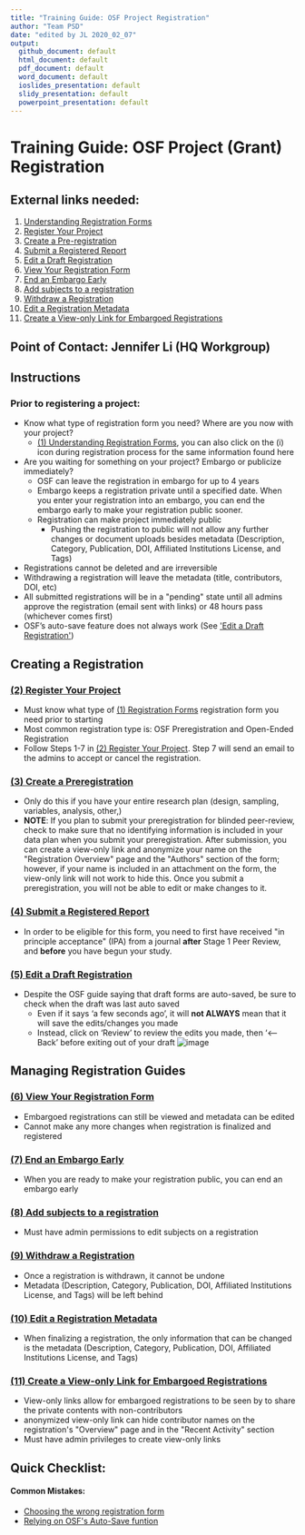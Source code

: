 ```yaml
---
title: "Training Guide: OSF Project Registration"
author: "Team PSD"
date: "edited by JL 2020_02_07"
output: 
  github_document: default
  html_document: default
  pdf_document: default
  word_document: default
  ioslides_presentation: default
  slidy_presentation: default
  powerpoint_presentation: default
---
```


# Training Guide: OSF Project (Grant) Registration


## External links needed:
1. [Understanding Registration Forms](https://help.osf.io/hc/en-us/articles/360019738794-Understand-Registration-Forms)
2. [Register Your Project](https://help.osf.io/hc/en-us/articles/360019930893-Register-Your-Project)
3. [Create a Pre-registration](https://help.osf.io/hc/en-us/articles/360019738834-Create-a-Preregistration)
4. [Submit a Registered Report](https://help.osf.io/hc/en-us/articles/360019930913-Submit-a-Registered-Report)
5. [Edit a Draft Registration](https://help.osf.io/hc/en-us/articles/360019930933-Edit-a-Draft-Registration)
6. [View Your Registration Form](https://help.osf.io/hc/en-us/articles/360019738854-View-Your-Registration-Form)
7. [End an Embargo Early](https://help.osf.io/hc/en-us/articles/360019930973-End-an-Embargo-Early)
8. [Add subjects to a registration](https://help.osf.io/hc/en-us/articles/360036260714-Add-subjects-to-a-registration)
9. [Withdraw a Registration](https://help.osf.io/hc/en-us/articles/360019738874-Withdraw-a-Registration)
10. [Edit a Registration Metadata](https://help.osf.io/hc/en-us/articles/360035806634-Edit-Registration-Metadata)
11. [Create a View-only Link for Embargoed Registrations](https://help.osf.io/hc/en-us/articles/360042097853-Create-a-View-only-Link-for-a-Registration)

## Point of Contact: Jennifer Li (HQ Workgroup)

## Instructions

### Prior to registering a project:
-	Know what type of registration form you need? Where are you now with your project?
    - [(1) Understanding Registration Forms](https://help.osf.io/hc/en-us/articles/360019738794-Understand-Registration-Forms), you can also click on the (i) icon during registration process for the same information found here
-	Are you waiting for something on your project? Embargo or publicize immediately? 
    -	OSF can leave the registration in embargo for up to 4 years
    -	Embargo keeps a registration private until a specified date. When you enter your registration into an embargo, you can end the embargo early to make your registration public sooner.
    -	Registration can make project immediately public 
        - Pushing the registration to public will not allow any further changes or document uploads besides metadata (Description, Category, Publication, DOI, Affiliated Institutions License, and Tags)
- Registrations cannot be deleted and are irreversible
-	Withdrawing a registration will leave the metadata (title, contributors, DOI, etc) 
-	All submitted registrations will be in a "pending" state until all admins approve the registration (email sent with links) or 48 hours pass (whichever comes first)
-	OSF’s auto-save feature does not always work (See ['Edit a Draft Registration'](https://github.com/lzim/teampsd/blob/osf_project_registration_jl_01_28_2020/resources/training_guides/mtl_how_osf/osf_project_registration.md#edit-a-draft-registration-httpshelposfiohcen-usarticles360019930933-edit-a-draft-registration))

## Creating a Registration
### [(2) Register Your Project](https://help.osf.io/hc/en-us/articles/360019930893-Register-Your-Project)
-	Must know what type of [(1) Registration Forms](https://help.osf.io/hc/en-us/articles/360019738794-Understand-Registration-Forms) registration form you need prior to starting
-	Most common registration type is: OSF Preregistration and Open-Ended Registration
-	Follow Steps 1-7 in [(2) Register Your Project](https://help.osf.io/hc/en-us/articles/360019930893-Register-Your-Project). Step 7 will send an email to the admins to accept or cancel the registration. 

### [(3) Create a Preregistration](https://help.osf.io/hc/en-us/articles/360019738834-Create-a-Preregistration)
-	Only do this if you have your entire research plan (design, sampling, variables, analysis, other,)
-	**NOTE**: If you plan to submit your preregistration for blinded peer-review, check to make sure that no identifying information is included in your data plan when you submit your preregistration. After submission, you can create a view-only link and anonymize your name on the "Registration Overview" page and the "Authors" section of the form; however, if your name is included in an attachment on the form, the view-only link will not work to hide this. Once you submit a preregistration, you will not be able to edit or make changes to it.

### [(4) Submit a Registered Report](https://help.osf.io/hc/en-us/articles/360019930913-Submit-a-Registered-Report)
-	In order to be eligible for this form, you need to first have received "in principle acceptance" (IPA) from a journal **after** Stage 1 Peer Review, and **before** you have begun your study.

### [(5) Edit a Draft Registration](https://help.osf.io/hc/en-us/articles/360019930933-Edit-a-Draft-Registration)
-	Despite the OSF guide saying that draft forms are auto-saved, be sure to check when the draft was last auto saved
    - Even if it says ‘a few seconds ago’, it will **not ALWAYS** mean that it will save the edits/changes you made
    - Instead, click on ‘Review’ to review the edits you made, then ‘<-- Back’ before exiting out of your draft
  ![image](https://user-images.githubusercontent.com/59668647/73768669-4468ad80-472e-11ea-8f02-1e483ca4cc73.png)
    
## Managing Registration Guides

### [(6) View Your Registration Form](https://help.osf.io/hc/en-us/articles/360019738854-View-Your-Registration-Form)
-	Embargoed registrations can still be viewed and metadata can be edited
-	Cannot make any more changes when registration is finalized and registered

### [(7) End an Embargo Early](https://help.osf.io/hc/en-us/articles/360019930973-End-an-Embargo-Early)
-	When you are ready to make your registration public, you can end an embargo early

### [(8) Add subjects to a registration](https://help.osf.io/hc/en-us/articles/360036260714-Add-subjects-to-a-registration)
-	Must have admin permissions to edit subjects on a registration

### [(9) Withdraw a Registration](https://help.osf.io/hc/en-us/articles/360019738874-Withdraw-a-Registration)
-	Once a registration is withdrawn, it cannot be undone
-	Metadata (Description, Category, Publication, DOI, Affiliated Institutions License, and Tags) will be left behind

### [(10) Edit a Registration Metadata](https://help.osf.io/hc/en-us/articles/360035806634-Edit-Registration-Metadata)
-	When finalizing a registration, the only information that can be changed is the metadata (Description, Category, Publication, DOI, Affiliated Institutions License, and Tags)

### [(11) Create a View-only Link for Embargoed Registrations](https://help.osf.io/hc/en-us/articles/360042097853-Create-a-View-only-Link-for-a-Registration)
-	View-only links allow for embargoed registrations to be seen by to share the private contents with non-contributors
-	anonymized view-only link can hide contributor names on the registration's "Overview" page and in the "Recent Activity" section 
-	Must have admin privileges to create view-only links

## Quick Checklist:
#### Common Mistakes:
- [Choosing the wrong registration form](https://github.com/lzim/teampsd/blob/osf_project_registration_jl_01_28_2020/resources/training_guides/mtl_how_osf/osf_project_registration.md#prior-to-registering-a-project)
- [Relying on OSF's Auto-Save funtion](https://github.com/lzim/teampsd/blob/osf_project_registration_jl_01_28_2020/resources/training_guides/mtl_how_osf/osf_project_registration.md#5-edit-a-draft-registration)

